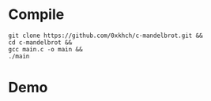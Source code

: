 # Compile
```
git clone https://github.com/0xkhch/c-mandelbrot.git &&
cd c-mandelbrot &&
gcc main.c -o main &&
./main
```
# Demo

